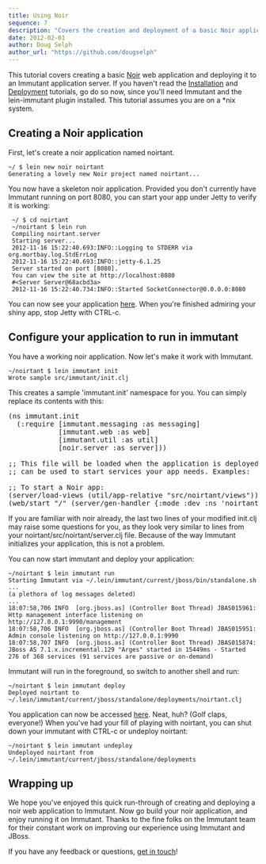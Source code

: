 ```yaml
---
title: Using Noir
sequence: 7
description: "Covers the creation and deployment of a basic Noir application"
date: 2012-02-01
author: Doug Selph
author_url: "https://github.com/dougselph"
---
```


This tutorial covers creating a basic [Noir] web application and deploying it 
to an Immutant application server. If you haven't read the [Installation][installing] and 
[Deployment][deployment] tutorials, go do so now, since you'll need Immutant 
and the lein-immutant plugin installed. This tutorial assumes you are on 
a *nix system.

## Creating a Noir application

First, let's create a noir application named noirtant. 

    ~/ $ lein new noir noirtant
    Generating a lovely new Noir project named noirtant...

You now have a skeleton noir application. Provided you don't currently have Immutant 
running on port 8080, you can start your app under Jetty to verify it is working:

     ~/ $ cd noirtant
     ~/noirtant $ lein run
     Compiling noirtant.server
     Starting server...
     2012-11-16 15:22:40.693:INFO::Logging to STDERR via org.mortbay.log.StdErrLog
     2012-11-16 15:22:40.693:INFO::jetty-6.1.25
     Server started on port [8080].
     You can view the site at http://localhost:8080
     #<Server Server@68acbd3a>
     2012-11-16 15:22:40.734:INFO::Started SocketConnector@0.0.0.0:8080

You can now see your application [here][noirtant]. When you're finished admiring your 
shiny app, stop Jetty with CTRL-c.

## Configure your application to run in immutant

You have a working noir application. Now let's make it work with Immutant.

    ~/noirtant $ lein immutant init
    Wrote sample src/immutant/init.clj

This creates a sample 'immutant.init' namespace for you. You can
simply replace its contents with this:

<pre class="syntax clojure">(ns immutant.init
  (:require [immutant.messaging :as messaging]
            [immutant.web :as web]
            [immutant.util :as util]
            [noir.server :as server]))

;; This file will be loaded when the application is deployed to Immutant, and
;; can be used to start services your app needs. Examples:

;; To start a Noir app:
(server/load-views (util/app-relative "src/noirtant/views"))
(web/start "/" (server/gen-handler {:mode :dev :ns 'noirtant}))
</pre>

If you are familiar with noir already, the last two lines of your modified init.clj 
may raise some questions for you, as they look very similar to lines from your 
noirtant/src/noirtant/server.clj file. Because of the way Immutant initializes your 
application, this is not a problem. 

You can now start immutant and deploy your application:

    ~/noirtant $ lein immutant run
    Starting Immutant via ~/.lein/immutant/current/jboss/bin/standalone.sh
    ... 
    (a plethora of log messages deleted)
    ...
    18:07:58,706 INFO  [org.jboss.as] (Controller Boot Thread) JBAS015961: Http management interface listening on http://127.0.0.1:9990/management
    18:07:58,706 INFO  [org.jboss.as] (Controller Boot Thread) JBAS015951: Admin console listening on http://127.0.0.1:9990
    18:07:58,707 INFO  [org.jboss.as] (Controller Boot Thread) JBAS015874: JBoss AS 7.1.x.incremental.129 "Arges" started in 15449ms - Started 276 of 368 services (91 services are passive or on-demand)
    
Immutant will run in the foreground, so switch to another shell and run:

    ~/noirtant $ lein immutant deploy
    Deployed noirtant to ~/.lein/immutant/current/jboss/standalone/deployments/noirtant.clj

You application can now be accessed [here][noirtant-deployed]. Neat, huh? (Golf claps, 
everyone!) When you've had your fill of playing with noirtant, you can shut down your 
immutant with CTRL-c or undeploy noirtant:

    ~/noirtant $ lein immutant undeploy
    Undeployed noirtant from ~/.lein/immutant/current/jboss/standalone/deployments

## Wrapping up

We hope you've enjoyed this quick run-through of creating and deploying a noir 
web application to Immutant. Now go build your noir application, and enjoy running 
it on Immutant. Thanks to the fine folks on the Immutant team for their constant 
work on improving our experience using Immutant and JBoss.

If you have any feedback or questions, [get in touch]! 

[Noir]: https://github.com/noir-clojure/noir
[installing]: ../installation/
[deployment]: ../deploying/
[lein-noir]: https://github.com/ibdknox/lein-noir
[noirtant]: http://localhost:8080/
[noirtant-deployed]: http://localhost:8080/noirtant
[get in touch]: /community







